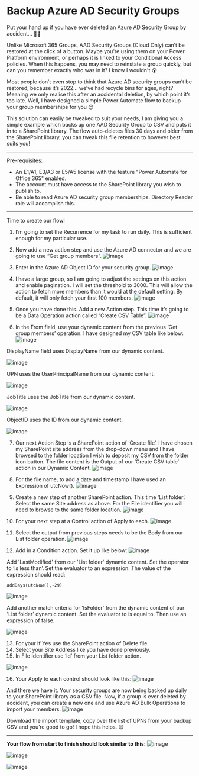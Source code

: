 # Backup Azure AD Security Groups
Put your hand up if you have ever deleted an Azure AD Security Group by accident… 🙋‍♂️

Unlike Microsoft 365 Groups, AAD Security Groups (Cloud Only) can’t be restored at the click of a button. Maybe you're using them on your Power Platform environment, or perhaps it is linked to your Conditional Access policies. When this happens, you may need to reinstate a group quickly, but can you remember exactly who was in it? I know I wouldn't 😰

Most people don’t even stop to think that Azure AD security groups can’t be restored, because it’s 2022… we’ve had recycle bins for ages, right? Meaning we only realise this after an accidental deletion, by which point it’s too late. Well, I have designed a simple Power Automate flow to backup your group memberships for you 😊

This solution can easily be tweaked to suit your needs, I am giving you a simple example which backs up one AAD Security Group to CSV and puts it in to a SharePoint library. The flow auto-deletes files 30 days and older from the SharePoint library, you can tweak this file retention to however best suits you! 

-------------------------------------------------------------------------------------------------------------------------------------------------------------------------

Pre-requisites: 
- An E1/A1, E3/A3 or E5/A5 license with the feature "Power Automate for Office 365" enabled.
- The account must have access to the SharePoint library you wish to publish to. 
- Be able to read Azure AD security group memberships. Directory Reader role will accomplish this.

-------------------------------------------------------------------------------------------------------------------------------------------------------------------------

Time to create our flow!

1)	I’m going to set the Recurrence for my task to run daily. This is sufficient enough for my particular use. 
2)	Now add a new action step and use the Azure AD connector and we are going to use “Get group members”.
 ![image](https://user-images.githubusercontent.com/72546386/174013460-a9f06234-5842-4233-8156-61a58ed2ca7f.png)

3)	Enter in the Azure AD Object ID for your security group.
 ![image](https://user-images.githubusercontent.com/72546386/174013487-cfcdbd3d-83e0-4b03-a7b7-c5a2a8ee0e96.png)

4)	I have a large group, so I am going to adjust the settings on this action and enable pagination. I will set the threshold to 3000. This will allow the action to fetch more members than it would at the default setting. By default, it will only fetch your first 100 members.
 ![image](https://user-images.githubusercontent.com/72546386/174013505-252dd8b3-77af-4f37-a3cf-63fa9b6b198a.png)

5)	Once you have done this. Add a new Action step. This time it’s going to be a Data Operation action called “Create CSV Table”.
 ![image](https://user-images.githubusercontent.com/72546386/174013530-10829b6f-9fac-4903-9fad-f3ffce6deb83.png)


6)	In the From field, use your dynamic content from the previous ‘Get group members’ operation. I have designed my CSV table like below:
 ![image](https://user-images.githubusercontent.com/72546386/174013554-86364917-55ee-4687-bc91-b7c39eb3f05e.png)

DisplayName field uses DisplayName from our dynamic content.

 ![image](https://user-images.githubusercontent.com/72546386/174013581-2ff0756e-506e-4d73-ab86-3b44f6f03040.png)

UPN uses the UserPrincipalName from our dynamic content.

 ![image](https://user-images.githubusercontent.com/72546386/174013599-0724ad73-0512-4e3f-b7a8-8dfa89fbd2a7.png)

JobTitle uses the JobTitle from our dynamic content.

 ![image](https://user-images.githubusercontent.com/72546386/174013626-363a4425-36c3-4156-97b4-036b57edc4fc.png)

ObjectID uses the ID from our dynamic content.

 ![image](https://user-images.githubusercontent.com/72546386/174013649-84d4a082-a702-4418-998c-78d27f2470d6.png)

7)	Our next Action Step is a SharePoint action of ‘Create file’. I have chosen my SharePoint site address from the drop-down menu and I have browsed to the folder location I wish to deposit my CSV from the folder icon button. The file content is the Output of our ‘Create CSV table’ action in our Dynamic Content.
 ![image](https://user-images.githubusercontent.com/72546386/174013658-98089250-bd51-4d8d-975a-fd35a009ae4d.png)

8)	For the file name, to add a date and timestamp I have used an Expression of utcNow().
 ![image](https://user-images.githubusercontent.com/72546386/174013668-ce8a8aab-4475-4f2a-a4e3-4de2f9900816.png)

9)	Create a new step of another SharePoint action. This time ‘List folder’. Select the same Site address as above. For the File identifier you will need to browse to the same folder location.
 ![image](https://user-images.githubusercontent.com/72546386/174013689-2f1c0eb6-f839-4d98-86eb-a396f38e8c91.png)

10)	 For your next step at a Control action of Apply to each.
 ![image](https://user-images.githubusercontent.com/72546386/174013702-22fc1dd5-fa09-45d5-a53e-b9d79fa1228e.png)

11)	 Select the output from previous steps needs to be the Body from our List folder operation.
 ![image](https://user-images.githubusercontent.com/72546386/174013712-a8d048af-f4a1-4bc7-8a7b-754b525ca386.png)

12)	 Add in a Condition action. Set it up like below:
![image](https://user-images.githubusercontent.com/72546386/174013817-ddf2f8a1-0558-48a9-87b1-2363cca1da24.png)

Add 'LastModified' from our 'List folder' dynamic content. Set the operator to ‘is less than’. Set the evaluator to an expression. The value of the expression should read: 
~~~
addDays(utcNow(),-29)
~~~

![image](https://user-images.githubusercontent.com/72546386/174013834-3fc2d3bc-227d-46e5-9ea2-d90f8ca05f7f.png)

Add another match criteria for 'IsFolder' from the dynamic content of our 'List folder' dynamic content. Set the evaluator to is equal to. Then use an expression of false.

 ![image](https://user-images.githubusercontent.com/72546386/174013869-e23dbe7e-11a0-4731-98f6-2726b13ba05b.png)
 
13)	 For your If Yes use the SharePoint action of Delete file. 
14)	 Select your Site Address like you have done previously.
15)	 In File Identifier use ‘Id’ from your List folder action.

 ![image](https://user-images.githubusercontent.com/72546386/174013895-bb9ebb64-cfd2-41dc-b2cd-762388321958.png)

16)	 Your Apply to each control should look like this:
 ![image](https://user-images.githubusercontent.com/72546386/174013938-fc8a1263-2ad3-40a5-b09f-b93207b91552.png)


And there we have it. Your security groups are now being backed up daily to your SharePoint library as a CSV file. Now, if a group is ever deleted by accident, you can create a new one and use Azure AD Bulk Operations to import your members.
 ![image](https://user-images.githubusercontent.com/72546386/174013956-3d045c68-694e-4e43-bd30-9efcf88c8c3d.png)


Download the import template, copy over the list of UPNs from your backup CSV and you’re good to go! I hope this helps. 😊

-----------------------------------------------------------

**Your flow from start to finish should look similar to this:**
![image](https://user-images.githubusercontent.com/72546386/174015189-ac99e5ec-00d5-4802-9fed-78f045ded8d3.png)

![image](https://user-images.githubusercontent.com/72546386/174015489-1529f571-d6f9-4532-a295-20ca456165a5.png)

![image](https://user-images.githubusercontent.com/72546386/174015547-99ed0c9b-e8e3-4c6f-8e62-5a8dea7a4024.png)



